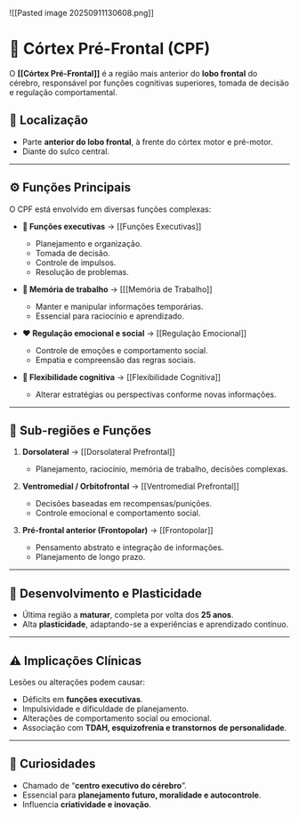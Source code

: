 
![[Pasted image 20250911130608.png]]

# 🧠 Córtex Pré-Frontal (CPF)

O **\[\[Córtex Pré-Frontal]]** é a região mais anterior do **lobo frontal** do cérebro, responsável por funções cognitivas superiores, tomada de decisão e regulação comportamental.

## 📍 Localização

* Parte **anterior do lobo frontal**, à frente do córtex motor e pré-motor.
* Diante do sulco central.

---

## ⚙️ Funções Principais

O CPF está envolvido em diversas funções complexas:

* **📝 Funções executivas** → [[Funções Executivas]]

  * Planejamento e organização.
  * Tomada de decisão.
  * Controle de impulsos.
  * Resolução de problemas.

* **💭 Memória de trabalho** → [[\[Memória de Trabalho]]

  * Manter e manipular informações temporárias.
  * Essencial para raciocínio e aprendizado.

* **❤️ Regulação emocional e social** → \[\[Regulação Emocional]]

  * Controle de emoções e comportamento social.
  * Empatia e compreensão das regras sociais.

* **🔄 Flexibilidade cognitiva** → \[\[Flexibilidade Cognitiva]]

  * Alterar estratégias ou perspectivas conforme novas informações.

---

## 🧩 Sub-regiões e Funções

1. **Dorsolateral** → \[\[Dorsolateral Prefrontal]]

   * Planejamento, raciocínio, memória de trabalho, decisões complexas.

2. **Ventromedial / Orbitofrontal** → \[\[Ventromedial Prefrontal]]

   * Decisões baseadas em recompensas/punições.
   * Controle emocional e comportamento social.

3. **Pré-frontal anterior (Frontopolar)** → \[\[Frontopolar]]

   * Pensamento abstrato e integração de informações.
   * Planejamento de longo prazo.

---

## 🧬 Desenvolvimento e Plasticidade

* Última região a **maturar**, completa por volta dos **25 anos**.
* Alta **plasticidade**, adaptando-se a experiências e aprendizado contínuo.

---

## ⚠️ Implicações Clínicas

Lesões ou alterações podem causar:

* Déficits em **funções executivas**.
* Impulsividade e dificuldade de planejamento.
* Alterações de comportamento social ou emocional.
* Associação com **TDAH, esquizofrenia e transtornos de personalidade**.

---

## 🌟 Curiosidades

* Chamado de “**centro executivo do cérebro**”.
* Essencial para **planejamento futuro, moralidade e autocontrole**.
* Influencia **criatividade e inovação**.


